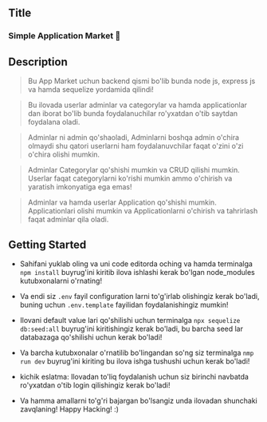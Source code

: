 ## Title

### Simple Application Market 📱

## Description

> Bu App Market uchun backend qismi bo'lib bunda node js, express js va hamda sequelize yordamida qilindi!

> Bu ilovada userlar adminlar va categorylar va hamda applicationlar dan iborat bo'lib bunda foydalanuchilar ro'yxatdan o'tib saytdan foydalana oladi.

> Adminlar ni admin qo'shaoladi, Adminlarni boshqa admin o'chira olmaydi shu qatori userlarni ham foydalanuvchilar faqat o'zini o'zi o'chira olishi mumkin.

> Adminlar Categorylar qo'shishi mumkin va CRUD qilishi mumkin. Userlar faqat categorylarni ko'rishi mumkin ammo o'chirish va yaratish imkonyatiga ega emas!

> Adminlar va hamda userlar Application qo'shishi mumkin. Applicationlari olishi mumkin va Applicationlarni o'chirish va tahrirlash faqat adminlar qila oladi.

## Getting Started

- Sahifani yuklab oling va uni code editorda oching va hamda terminalga `npm install` buyrug'ini kiritib ilova ishlashi kerak bo'lgan node_modules kutubxonalarni o'rnating!

- Va endi siz `.env` fayil configuration larni to'g'irlab olishingiz kerak bo'ladi, buning uchun `.env.template` fayilidan foydalanishingiz mumkin!

- Ilovani default value lari qo'shilishi uchun terminalga `npx sequelize db:seed:all` buyrug'ini kiritishingiz kerak bo'ladi, bu barcha seed lar databazaga qo'shilishi uchun kerak bo'ladi!

- Va barcha kutubxonalar o'rnatilib bo'lingandan so'ng siz terminalga `nmp run dev` buyrug'ini kiriting bu ilova ishga tushushi uchun kerak bo'ladi!

- kichik eslatma: Ilovadan to'liq foydalanish uchun siz birinchi navbatda ro'yxatdan o'tib login qilishingiz kerak bo'ladi!

- Va hamma amallarni to'g'ri bajargan bo'lsangiz unda ilovadan shunchaki zavqlaning! Happy Hacking! :)
